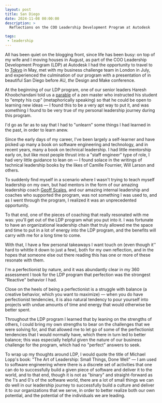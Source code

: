 ```yaml
---
layout: post
title: San Diego
date: 2024-11-08 00:00:00
description: >
  Reflections on the COO Leadership Development Program at Autodesk

tags:
 - leadership
---
```


All has been quiet on the blogging front, since life has been busy: on top of my wife and I moving houses in August, as
part of the COO Leadership Development Program (LDP) at Autodesk I had the opportunity to travel to to
[Tokyo](/2024/06/tokyo) in May, met with my business challenge team in London in July, and experienced the culmination
of our program with a presentation of in beautiful San Diego before AU, _the_ Design and Make conference.

At the beginning of our LDP program, one of our senior leaders Haresh Khoobchandani told us a
[parable](https://www.learnreligions.com/empty-your-cup-3976934) of a zen master who instructed his student to "empty
his cup" (metaphorically speaking) so that he could be open to learning new ideas — I found this to be a very apt way
to put it, and was something I found to be very true of my personal leadership journey during this program.

I'd go as far as to say that I had to "unlearn" some things I had learned in the past, in order to learn anew.

Since the early days of my career, I've been largely a self-learner and have picked up many a book on software
engineering and technology, and in recent years, many a book on technical leadership. I had little mentorship early
on, but like most people thrust into a "staff engineer" type of role, I had very little guidance to lean on — I found
solace in the writings of technical leadership books by the likes of Camille Fournier, Will Larson and others.

To suddenly find myself in a scenario where I wasn't trying to teach myself leadership on my own, but had mentors in the
form of our amazing leadership coach [Geoff Scales](https://www.dialogik.ca/), and our amazing internal leadership and
coaches who supported the program, was not something I was used to, and as I went through the program, I realized it was
an unprecedented opportunity.

To that end, one of the pieces of coaching that really resonated with me was: you'll get out of the LDP program what you
put into it. I was fortunate to have an organizational leadership chain that truly allowed me the space and time to put
in a lot of energy into the LDP program, and the benefits will carry with me for a long time to come.

With that, I have a few personal takeaways I want touch on (even though it’' hard to whittle it down to just a few),
both for my own reflection, and in the hopes that someone else out there reading this has one or more of these resonate
with them.

I'm a perfectionist by nature, and it was abundantly clear in my 360 assessment I took for the LDP program that
perfection was the strongest "Reactive" behavior I had.

Close on the heels of being a perfectionist is a struggle with balance (a creative behavior, which you want to
maximize) — when you do have perfectionist tendencies, it is also natural tendency to pour yourself into projects with
undue amounts of time and energy that would otherwise be better spent.

Throughout the LDP program I learned that by leaning on the strengths of others, I could bring my own strengths to bear
on the challenges that we were solving for, and that allowed me to let go of some of the perfectionist tendencies that
I would normally have, which there in turn led to better balance; this was especially helpful given the nature of our
business challenge for the program, which had no "perfect" answers to seek.

To wrap up my thoughts around LDP, I would quote the title of Michael Lopp's book: "The Art of Leadership: Small Things,
Done Well" — I am used to software engineering where there is a discrete set of activities that one can do to
successfully build a given piece of software and deliver it to the world, and to that end, though it is not as "binary"
and straight-forward as the 1's and 0's of the software world, there are a lot of small things we can do well in our
leadership journey to successfully build a culture and deliver it to our organizations that we serve, in order to better
realize both our own potential, and the potential of the individuals we are leading.

